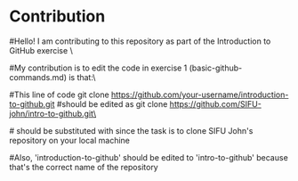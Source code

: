 # Contribution

#Hello! I am contributing to this repository as part of the Introduction to GitHub exercise <Praise>\

#My contribution is to edit the code in exercise 1 (basic-github-commands.md) is that:\

#This line of code 
git clone https://github.com/your-username/introduction-to-github.git 
#should be edited as 
git clone https://github.com/SIFU-john/intro-to-github.git\

#<your-username> should be substituted with <SIFU-john> since the task is to clone SIFU John's repository on your local machine

#Also, 'introduction-to-github' should be edited to 'intro-to-github' because that's the correct name of the repository
